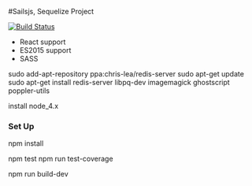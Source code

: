 #Sailsjs, Sequelize Project

[![Build Status](https://travis-ci.org/joshgagnon/good-company.svg)](https://travis-ci.org/joshgagnon/good-company)


* React support
* ES2015 support
* SASS


sudo add-apt-repository ppa:chris-lea/redis-server
sudo apt-get update
sudo apt-get install redis-server  libpq-dev imagemagick ghostscript poppler-utils



install node_4.x


### Set Up
npm install

npm test
npm run test-coverage

npm run build-dev